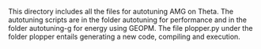 This directory includes all the files for autotuning AMG on Theta. The autotuning scripts are in the folder autotuning for performance and in the folder autotuning-g 
for energy using GEOPM. The file plopper.py under the folder plopper entails generating a new code, compiling and execution.
